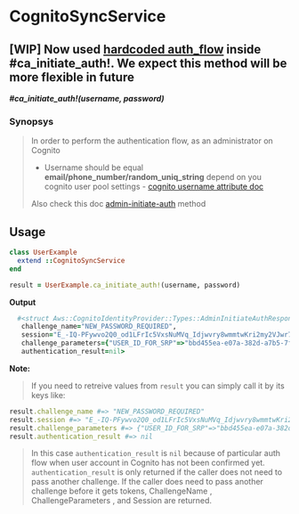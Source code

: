 # CognitoSyncService

## [WIP] Now used [hardcoded auth_flow](https://github.com/MarkOsipenko/cognito-sync-service/blob/master/lib/cognito_sync_service.rb#L53) inside __#ca_initiate_auth!__. We expect this method will be more flexible in future

__*#ca_initiate_auth!(username, password)*__

### Synopsys

> In order to perform the authentication flow, as an administrator on Cognito
> - Username should be equal __email/phone_number/random_uniq_string__ depend on you cognito user pool settings - [cognito username attribute doc](https://docs.aws.amazon.com/en_us/cognito/latest/developerguide/user-pool-settings-attributes.html#user-pool-settings-usernames)
>
> Also check this doc [admin-initiate-auth](https://docs.aws.amazon.com/cli/latest/reference/cognito-idp/admin-initiate-auth.html) method

## Usage

```ruby
class UserExample
  extend ::CognitoSyncService
end

result = UserExample.ca_initiate_auth!(username, password)
```

__Output__

```ruby
  #<struct Aws::CognitoIdentityProvider::Types::AdminInitiateAuthResponse
   challenge_name="NEW_PASSWORD_REQUIRED",
   session="E_-IQ-PFywvo2Q0_od1LFrIc5VxsNuMVq_Idjwvry8wmmtwKri2my2VJwr7tu45jXucSwIG0SRzestDK13slda_fdRR_AkNLsBT9AMqKtm7avy6Dq0QRKOjBdnjsMEKn4bClX9LO",
   challenge_parameters={"USER_ID_FOR_SRP"=>"bbd455ea-e07a-382d-a7b5-7f04ef8827aa", "requiredAttributes"=>"[]", "userAttributes"=>"{\"email\":\"qwe@qwe.com\"}"},
   authentication_result=nil>
```

__Note:__
> If you need to retreive values from ```result``` you can simply call it by its keys like:
```ruby 
result.challenge_name #=> "NEW_PASSWORD_REQUIRED"
result.session #=> "E_-IQ-PFywvo2Q0_od1LFrIc5VxsNuMVq_Idjwvry8wmmtwKri2my2VJwr7tu45jXucSwIG0SRzestDK13slda_fdRR_AkNLsBT9AMqKtm7avy6Dq0QRKOjBdnjsMEKn4bClX9LO"
result.challenge_parameters #=> {"USER_ID_FOR_SRP"=>"bbd455ea-e07a-382d-a7b5-7f04ef8827aa", "requiredAttributes"=>"[]", "userAttributes"=>"{\"email\":\"qwe@qwe.com\"}"}
result.authentication_result #=> nil
```
>In this case ```authentication_result``` is ```nil``` because of particular auth flow when user account in Cognito has not been confirmed yet.
```authentication_result``` is only returned if the caller does not need to pass another challenge. If the caller does need to pass another challenge before it gets tokens, ChallengeName , ChallengeParameters , and Session are returned.

